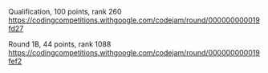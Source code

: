 Qualification, 100 points, rank 260
https://codingcompetitions.withgoogle.com/codejam/round/000000000019fd27

Round 1B, 44 points, rank 1088
https://codingcompetitions.withgoogle.com/codejam/round/000000000019fef2

